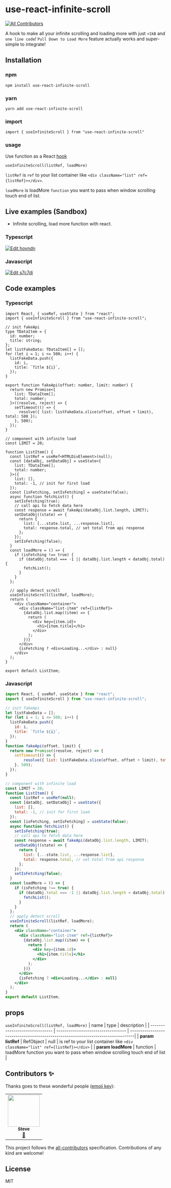 # use-react-infinite-scroll
<!-- ALL-CONTRIBUTORS-BADGE:START - Do not remove or modify this section -->
[![All Contributors](https://img.shields.io/badge/all_contributors-1-orange.svg?style=flat-square)](#contributors-)
<!-- ALL-CONTRIBUTORS-BADGE:END -->

A hook to make all your infinite scrolling and loading more with just `<1kB` and `one line code`! 
`Pull Down to Load More` feature actually works and super-simple to integrate!

## Installation

### npm
`npm install use-react-infinite-scroll`
### yarn
`yarn add use-react-infinite-scroll`
### import
`import { useInfiniteScroll } from "use-react-infinite-scroll"`
### usage
Use function as a React [hook](https://reactjs.org/docs/hooks-intro.html)

`useInfiniteScroll(listRef, loadMore)`

`listRef` is `ref` to your list container like `<div className="list" ref={listRef}></div>`.

`loadMore` is loadMore `function` you want to pass when window scrolling touch end of list.

## Live examples (Sandbox)

- Infinite scrolling, load more function with react.
### Typescript
[![Edit hovndn](https://codesandbox.io/static/img/play-codesandbox.svg)](https://codesandbox.io/s/react-load-more-infinite-load-hovndn?file=/src/ListItem.tsx)
### Javascript
[![Edit s7c7di](https://codesandbox.io/static/img/play-codesandbox.svg)](https://codesandbox.io/s/react-load-more-infinite-load-s7c7di?file=/src/ListItem.js)

## Code examples

### Typescript

```tsx
import React, { useRef, useState } from "react";
import { useInfiniteScroll } from "use-react-infinite-scroll";

// init fakeApi
type TDataItem = {
  id: number;
  title: string;
};
let listFakeData: TDataItem[] = [];
for (let i = 1; i <= 500; i++) {
  listFakeData.push({
    id: i,
    title: `Title ${i}`,
  });
}

export function fakeApi(offset: number, limit: number) {
  return new Promise<{
    list: TDataItem[];
    total: number;
  }>((resolve, reject) => {
    setTimeout(() => {
      resolve({ list: listFakeData.slice(offset, offset + limit), total: 500 });
    }, 500);
  });
}

// component with infinite load
const LIMIT = 20;

function ListItem() {
  const listRef = useRef<HTMLDivElement>(null);
  const [dataObj, setDataObj] = useState<{
    list: TDataItem[];
    total: number;
  }>({
    list: [],
    total: -1, // init for first load
  });
  const [isFetching, setIsFetching] = useState(false);
  async function fetchList() {
    setIsFetching(true);
    // call api to fetch data here
    const response = await fakeApi(dataObj.list.length, LIMIT);
    setDataObj((state) => {
      return {
        list: [...state.list, ...response.list],
        total: response.total, // set total from api response
      };
    });
    setIsFetching(false);
  }
  const loadMore = () => {
    if (isFetching !== true) {
      if (dataObj.total === -1 || dataObj.list.length < dataObj.total) {
        fetchList();
      }
    }
  };

  // apply detect scroll
  useInfiniteScroll(listRef, loadMore);
  return (
    <div className="container">
      <div className="list-item" ref={listRef}>
        {dataObj.list.map((item) => {
          return (
            <div key={item.id}>
              <h1>{item.title}</h1>
            </div>
          );
        })}
      </div>
      {isFetching ? <div>Loading...</div> : null}
    </div>
  );
}

export default ListItem;
```

### Javascript
```jsx
import React, { useRef, useState } from "react";
import { useInfiniteScroll } from "use-react-infinite-scroll";

// init fakeApi
let listFakeData = [];
for (let i = 1; i <= 500; i++) {
  listFakeData.push({
    id: i,
    title: `Title ${i}`,
  });
}
function fakeApi(offset, limit) {
  return new Promise((resolve, reject) => {
    setTimeout(() => {
        resolve({ list: listFakeData.slice(offset, offset + limit), total: 500 });
    }, 500);
  });
}

// component with infinite load
const LIMIT = 20;
function ListItem() {
  const listRef = useRef(null);
  const [dataObj, setDataObj] = useState({
    list: [],
    total: -1, // init for first load
  });
  const [isFetching, setIsFetching] = useState(false);
  async function fetchList() {
    setIsFetching(true);
    // call api to fetch data here
    const response = await fakeApi(dataObj.list.length, LIMIT);
    setDataObj((state) => {
      return {
        list: [...state.list, ...response.list],
        total: response.total, // set total from api response
      };
    });
    setIsFetching(false);
  }
  const loadMore = () => {
    if (isFetching !== true) {
      if (dataObj.total === -1 || dataObj.list.length < dataObj.total) {
        fetchList();
      }
    }
  };
  // apply detect scroll
  useInfiniteScroll(listRef, loadMore);
  return (
    <div className="container">
      <div className="list-item" ref={listRef}>
        {dataObj.list.map((item) => {
          return (
            <div key={item.id}>
              <h1>{item.title}</h1>
            </div>
          );
        })}
      </div>
      {isFetching ? <div>Loading...</div> : null}
    </div>
  );
}
export default ListItem;
```

## props
`useInfiniteScroll(listRef, loadMore)`
| name                           | type                               | description                                                                     |
| ------------------------------ | ---------------------------------- | --------------------------------------------------------------------------------|
| **param listRef**              | RefObject<HTMLElement> &#124; null | is ref to your list container like `<div className="list" ref={listRef}></div>` |
| **param loadMore**             | function                           | loadMore function you want to pass when window scrolling touch end of list      |

## Contributors ✨

Thanks goes to these wonderful people ([emoji key](https://allcontributors.org/docs/en/emoji-key)):

<!-- ALL-CONTRIBUTORS-LIST:START - Do not remove or modify this section -->
<!-- prettier-ignore-start -->
<!-- markdownlint-disable -->
  <table>
  <tr>
    <td align="center">
      <a href="https://huynhtuan.dev/">
        <img src="https://avatars.githubusercontent.com/u/38250470?v=4?s=100" width="100px;" alt=""/>
        <br />
        <sub><b>Steve</b></sub>
      </a>
      <br />
      <a href="#huynhtuanwd-steve" title="Maintenance">📖</a>
    </td>
  </tr>
</table>

<!-- markdownlint-restore -->
<!-- prettier-ignore-end -->

<!-- ALL-CONTRIBUTORS-LIST:END -->

This project follows the [all-contributors](https://allcontributors.org) specification. Contributions of any kind are welcome!


## License

MIT